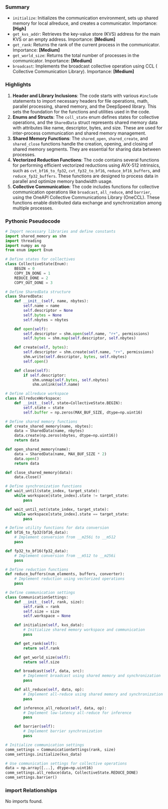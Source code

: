 

### Summary



* `initialize`: Initializes the communication environment, sets up shared memory for local allreduce, and creates a communicator. Importance: **[High]**
* `get_kvs_addr`: Retrieves the key-value store (KVS) address for the main KVS or an empty address. Importance: **[Medium]**
* `get_rank`: Returns the rank of the current process in the communicator. Importance: **[Medium]**
* `get_world_size`: Returns the total number of processes in the communicator. Importance: **[Medium]**
* `broadcast`: Implements the broadcast collective operation using CCL ( Collective Communication Library). Importance: **[Medium]**

### Highlights



1. **Header and Library Inclusions**: The code starts with various `#include` statements to import necessary headers for file operations, math, parallel processing, shared memory, and the DeepSpeed library. This sets the foundation for the functions and utilities used in the code.
2. **Enums and Structs**: The `coll_state` enum defines states for collective operations, and the `SharedData` struct represents shared memory data with attributes like name, descriptor, bytes, and size. These are used for inter-process communication and shared memory management.
3. **Shared Memory Functions**: The `shared_open`, `shared_create`, and `shared_close` functions handle the creation, opening, and closing of shared memory segments. They are essential for sharing data between processes.
4. **Vectorized Reduction Functions**: The code contains several functions for performing efficient vectorized reductions using AVX-512 intrinsics, such as `cvt_bf16_to_fp32`, `cvt_fp32_to_bf16`, `reduce_bf16_buffers`, and `reduce_fp32_buffers`. These functions are designed to process data in parallel and optimize memory bandwidth usage.
5. **Collective Communication**: The code includes functions for collective communication operations like `broadcast`, `all_reduce`, and `barrier`, using the OneAPI Collective Communications Library (OneCCL). These functions enable distributed data exchange and synchronization among multiple processes.

### Pythonic Pseudocode

```python
# Import necessary libraries and define constants
import shared_memory as shm
import threading
import numpy as np
from enum import Enum

# Define states for collectives
class CollectiveState(Enum):
    BEGIN = 0
    COPY_IN_DONE = 1
    REDUCE_DONE = 2
    COPY_OUT_DONE = 3

# Define SharedData structure
class SharedData:
    def __init__(self, name, nbytes):
        self.name = name
        self.descriptor = None
        self.bytes = None
        self.nbytes = nbytes

    def open(self):
        self.descriptor = shm.open(self.name, "r+", permissions)
        self.bytes = shm.map(self.descriptor, self.nbytes)

    def create(self, bytes):
        self.descriptor = shm.create(self.name, "r+", permissions)
        shm.write(self.descriptor, bytes, self.nbytes)
        self.open()

    def close(self):
        if self.descriptor:
            shm.unmap(self.bytes, self.nbytes)
            shm.unlink(self.name)

# Define allreduce workspace
class AllreduceWorkspace:
    def __init__(self, state=CollectiveState.BEGIN):
        self.state = state
        self.buffer = np.zeros(MAX_BUF_SIZE, dtype=np.uint16)

# Define shared memory functions
def create_shared_memory(name, nbytes):
    data = SharedData(name, nbytes)
    data.create(np.zeros(nbytes, dtype=np.uint16))
    return data

def open_shared_memory(name):
    data = SharedData(name, MAX_BUF_SIZE * 2)
    data.open()
    return data

def close_shared_memory(data):
    data.close()

# Define synchronization functions
def wait_until(state_index, target_state):
    while workspace[state_index].state != target_state:
        pass

def wait_until_not(state_index, target_state):
    while workspace[state_index].state == target_state:
        pass

# Define utility functions for data conversion
def bf16_to_fp32(bf16_data):
    # Implement conversion from __m256i to __m512
    pass

def fp32_to_bf16(fp32_data):
    # Implement conversion from __m512 to __m256i
    pass

# Define reduction functions
def reduce_buffers(num_elements, buffers, converter):
    # Implement reduction using vectorized operations
    pass

# Define communication settings
class CommunicationSettings:
    def __init__(self, rank, size):
        self.rank = rank
        self.size = size
        self.workspace = None

    def initialize(self, kvs_data):
        # Initialize shared memory workspace and communication
        pass

    def get_rank(self):
        return self.rank

    def get_world_size(self):
        return self.size

    def broadcast(self, data, src):
        # Implement broadcast using shared memory and synchronization
        pass

    def all_reduce(self, data, op):
        # Implement all-reduce using shared memory and synchronization
        pass

    def inference_all_reduce(self, data, op):
        # Implement low-latency all-reduce for inference
        pass

    def barrier(self):
        # Implement barrier synchronization
        pass

# Initialize communication settings
comm_settings = CommunicationSettings(rank, size)
comm_settings.initialize(kvs_data)

# Use communication settings for collective operations
data = np.array([...], dtype=np.uint16)
comm_settings.all_reduce(data, CollectiveState.REDUCE_DONE)
comm_settings.barrier()
```


### import Relationships

No imports found.